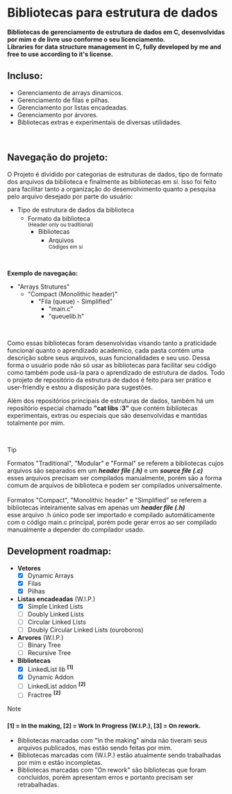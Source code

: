 # Bibliotecas para estrutura de dados
**Bibliotecas de gerenciamento de estrutura de dados em C, desenvolvidas por mim e de livre uso conforme o seu licenciamento.** </br>
**Libraries for data structure management in C, fully developed by me and free to use according to it's license.**
</br>

## Incluso:
  - Gerenciamento de arrays dinamicos.
  - Gerenciamento de filas e pilhas.
  - Gerenciamento por listas encadeadas.
  - Gerenciamento por árvores.
  - Bibliotecas extras e experimentais de diversas utilidades.
</br>

## Navegação do projeto:
O Projeto é dividido por categorias de estruturas de dados, tipo de formato dos arquivos da biblioteca e finalmente as bibliotecas em si.
Isso foi feito para facilitar tanto a organização do desenvolvimento quanto a pesquisa pelo arquivo desejado por parte do usuário: </br>
  - Tipo de estrutura de dados da biblioteca
    - Formato da biblioteca
    <sup></br>(Header only ou traditional)</sup>
      - Bibliotecas
        - Arquivos
        <sup></br>Códigos em si</sup>
        
</br>

**Exemplo de navegação:**
- "Arrays Strutures"
    - "Compact (Monolithic header)"
      - "Fila (queue) - Simplified"
        - "main.c"
        - "queuelib.h"

</br>

Como essas bibliotecas foram desenvolvidas visando tanto a praticidade funcional quanto o aprendizado academico, cada pasta contém uma descrição sobre seus arquivos,
suas funcionalidades e seu uso. Dessa forma o usuário pode não só usar as bibliotecas para facilitar seu código como também pode usá-la para o aprendizado de estrutura de dados.
Todo o projeto de repositório da estrutura de dados é feito para ser prático e user-friendly e estou a disposição para sugestões.</br>

Além dos repositórios principais de estruturas de dados, também há um repositório especial chamado **"cat libs :3"**
que contém bibliotecas experimentais, extras ou especiais que são desenvolvidas e mantidas totalmente por mim.

</br>

> [!TIP]
> Formatos "Traditional", "Modular" e "Formal" se referem a bibliotecas cujos arquivos são separados em um ***header file (.h)*** e um ***source file (.c)*** </br>
> esses arquivos precisam ser compilados manualmente, porém são a forma comum de arquivos de biblioteca e podem ser compilados universalmente. </br> </br>
> Formatos "Compact", "Monolithic header" e "Simplified" se referem a bibliotecas inteiramente salvas em apenas um ***header file (.h)*** </br>
> esse arquivo .h único pode ser importado e compilado automáticamente com o código main.c principal, porém pode gerar erros ao ser compilado manualmente a depender do compilador usado.


## Development roadmap:
- **Vetores**
  - [x] Dynamic Arrays
  - [x] Filas
  - [x] Pilhas

- **Listas encadeadas** (W.I.P.)
  - [x] Simple Linked Lists
  - [ ] Doubly Linked Lists
  - [ ] Circular Linked Lists
  - [ ] Doubly Circular Linked Lists (ouroboros)

- **Arvores** (W.I.P.)
  - [ ] Binary Tree
  - [ ] Recursive Tree

- **Bibliotecas**
  - [x] LinkedList lib **<sup>[1]</sup>**
  - [x] Dynamic Addon
  - [ ] LinkedList addon **<sup>[2]</sup>**
  - [ ] Fractree **<sup>[2]</sup>**

> [!NOTE]
> ### <sup>[1] = In the making, [2] = Work In Progress (W.I.P.), [3] = On rework.</sup>
> - Bibliotecas marcadas com "In the making" ainda não tiveram seus arquivos publicados, mas estão sendo feitas por mim. </br>
> - Bibliotecas marcadas com (W.I.P.) estão atualmente sendo trabalhadas por mim e estão incompletas. </br>
> - Bibliotecas marcadas com "On rework" são bibliotecas que foram concluidos, porém apresentam erros e portanto precisam ser retrabalhadas. </br>
